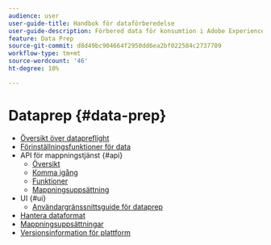 ```yaml
---
audience: user
user-guide-title: Handbok för dataförberedelse
user-guide-description: Förbered data för konsumtion i Adobe Experience Platform.
feature: Data Prep
source-git-commit: d8d49bc904664f2950dd6ea2bf022584c2737709
workflow-type: tm+mt
source-wordcount: '46'
ht-degree: 10%

---
```



# Dataprep {#data-prep}

- [Översikt över datapreflight](home.md)
- [Förinställningsfunktioner för data](functions.md)
- API för mappningstjänst {#api}
   - [Översikt](./api/overview.md)
   - [Komma igång](./api/getting-started.md)
   - [Funktioner](./api/functions.md)
   - [Mappningsuppsättning](./api/mapping-set.md)
- UI {#ui}
   - [Användargränssnittsguide för dataprep](./ui/mapping.md)
- [Hantera dataformat](./data-handling.md)
- [Mappningsuppsättningar](mapping-set.md)
- [Versionsinformation för plattform](https://www.adobe.com/go/platform-release-notes-en)
